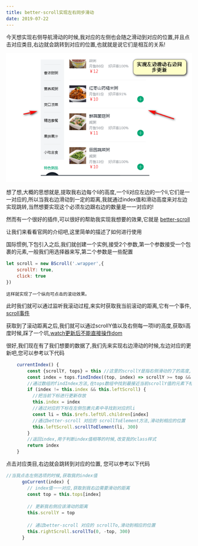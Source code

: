 ```yaml
---
title: better-scroll实现左右同步滑动
date: 2019-07-22
---
```

今天想实现右侧导航滑动的时候,我对应的左侧也会随之滑动到对应的位置,并且点击对应类目,右边就会跳转到对应的位置,也就就是说它们是相互的关系!

<img src='/work/Vue/better-scroll.png'>

想了想,大概的思想就是,提取我右边每个li的高度,一个li对应左边的一个li,它们是一一对应的,所以当我右边滑动到一定的距离,我就通过index值和滑动高度来对左边实现跳转,当然想要实现这个必须左边跟右边的数量是一一对应的!

然而有一个很好的插件,可以很好的帮助我实现我想要的效果,它就是 [better-scroll](http://ustbhuangyi.github.io/better-scroll/doc/api.html)

让我们来看看官网的介绍吧,这里简单的描述了如何进行使用

国际惯例,下包引入之后,我们就创建一个实例,接受2个参数,第一个参数接受一个包裹的元素,一般我们用选择器来写,第二个参数是一些配置

```js
let scroll = new BScroll('.wrapper',{
    scrollY: true,
    click: true
})
```
`这样就实现了一个纵向可点击的滚动效果。`

此时我们就可以通过监听我滚动过程,来实时获取我当前滚动的距离,它有一个事件, [scroll事件](http://ustbhuangyi.github.io/better-scroll/doc/events.html#scroll)

获取到了滚动距离之后,我们就可以通过scrollY值以及右侧每一项li的高度,获取li高度时候,踩了一个坑,[watch更新后不能直接操作dom](https://www.yjdzm.com/work/pit/watch%E6%9B%B4%E6%96%B0%E4%B8%8D%E8%83%BD%E7%9B%B4%E6%8E%A5%E6%93%8D%E4%BD%9Cdom.html)

很好,我们现在有了我们想要的数据了,我们先来实现右边滑动的时候,左边对应的更新吧,您可以参考以下代码

```js
	currentIndex() {
        const {scrollY, tops} = this //这里的scrollY是指右侧滑动的了的高度,tops放置的是右侧每个li距离包裹元素的高度
        const index = tops.findIndex((top, index) => scrollY >= top && scrollY < tops[index + 1])
        //通过数组的findIndex方法,在tops数组中找到最接近当前scrollY值的元素下标值(fineIndex方法就是找满足条件的第一个下标值)
        if (index != this.index && this.leftScroll) {
          //把当前下标进行更新存放
          this.index = index
          //通过对应的下标在左侧包裹元素中寻找到对应的li
          const li = this.$refs.leftUl.children[index]
          //通过better-scroll 对应的 scrollToElement方法,滑动到相应的位置
          this.leftScroll.scrollToElement(li, 300)
        }
        //返回index,用于判断index值相等的时候,改变我的class样式
        return index
    }
```

点击对应类目,右边就会跳转到对应的位置, 您可以参考以下代码
```js
//当我点击左侧选项的时候,获取我的index值
      goCurrent(index) {
        // index值一一对应,获取到我右边需要滑动的距离
        const top = this.tops[index]

        // 更新我右侧应该滑动的距离
        this.scrollY = top

        // 通过better-scroll 对应的 scrollTo,滑动到相应的位置
        this.rightScroll.scrollTo(0, -top, 300)
      }
```